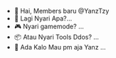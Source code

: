 - 👋 Hai, Members baru @YanzTzy
- 👀 Lagi Nyari Apa?...
- 🎮 Nyari gamemode? ...
- 📦 Atau Nyari Tools Ddos? ...
- 🤴 Ada Kalo Mau pm aja Yanz ...

<!---
Thax Sudah Mampir Anda Akan Menjadi Members Spesial ✨ Okeh
--->
